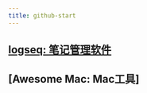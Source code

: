 ```yaml
---
title: github-start
---
```


## [logseq: 笔记管理软件](https://github.com/logseq/logseq.git)
## [Awesome Mac: Mac工具]

